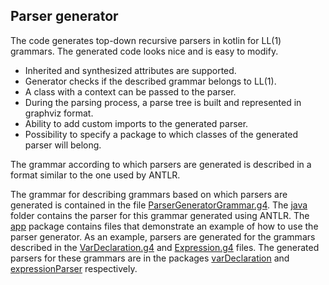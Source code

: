 ## Parser generator
The code generates top-down recursive parsers in kotlin for LL(1) grammars. The generated code looks nice and is easy to modify.
* Inherited and synthesized attributes are supported.
* Generator checks if the described grammar belongs to LL(1).
* A class with a context can be passed to the parser.
* During the parsing process, a parse tree is built and represented in graphviz format.
* Ability to add custom imports to the generated parser.
* Possibility to specify a package to which classes of the generated parser will belong.

The grammar according to which parsers are generated is described in a format similar to the one used by ANTLR.

The grammar for describing grammars based on which parsers are generated is contained in the file [ParserGeneratorGrammar.g4](src/main/resources/ParserGeneratorGrammar.g4). 
The [java](src/main/java) folder contains the parser for this grammar generated using ANTLR.
The [app](src/main/kotlin/app) package contains files that demonstrate an example of how to use the parser generator. 
As an example, parsers are generated for the grammars described in the [VarDeclaration.g4](src/main/resources/VarDeclaration.g4) and [Expression.g4](src/main/resources/Expression.g4) files.
The generated parsers for these grammars are in the packages [varDeclaration](src/main/kotlin/varDeclaration) and [expressionParser](src/main/kotlin/expressionParser) respectively.
